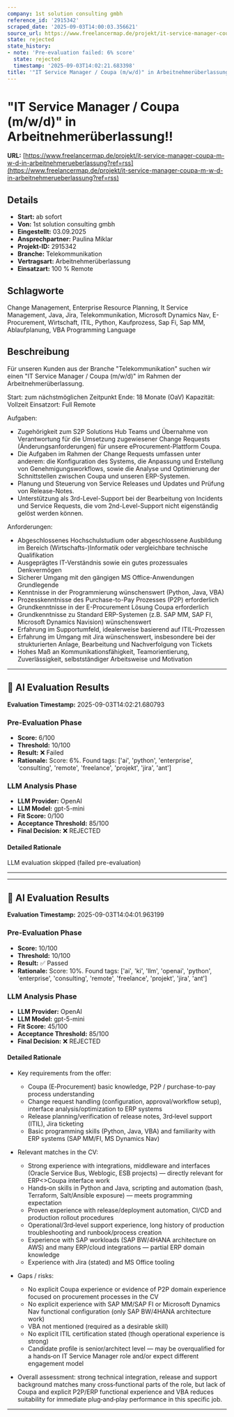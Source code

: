 ```yaml
---
company: 1st solution consulting gmbh
reference_id: '2915342'
scraped_date: '2025-09-03T14:00:03.356621'
source_url: https://www.freelancermap.de/projekt/it-service-manager-coupa-m-w-d-in-arbeitnehmerueberlassung?ref=rss
state: rejected
state_history:
- note: 'Pre-evaluation failed: 6% score'
  state: rejected
  timestamp: '2025-09-03T14:02:21.683398'
title: '"IT Service Manager / Coupa (m/w/d)" in Arbeitnehmerüberlassung!!'
---
```



# "IT Service Manager / Coupa (m/w/d)" in Arbeitnehmerüberlassung!!
**URL:** [https://www.freelancermap.de/projekt/it-service-manager-coupa-m-w-d-in-arbeitnehmerueberlassung?ref=rss](https://www.freelancermap.de/projekt/it-service-manager-coupa-m-w-d-in-arbeitnehmerueberlassung?ref=rss)
## Details
- **Start:** ab sofort
- **Von:** 1st solution consulting gmbh
- **Eingestellt:** 03.09.2025
- **Ansprechpartner:** Paulina Miklar
- **Projekt-ID:** 2915342
- **Branche:** Telekommunikation
- **Vertragsart:** Arbeitnehmerüberlassung
- **Einsatzart:** 100
                                                % Remote

## Schlagworte
Change Management, Enterprise Resource Planning, It Service Management, Java, Jira, Telekommunikation, Microsoft Dynamics Nav, E-Procurement, Wirtschaft, ITIL, Python, Kaufprozess, Sap Fi, Sap MM, Ablaufplanung, VBA Programming Language

## Beschreibung
Für unseren Kunden aus der Branche "Telekommunikation" suchen wir einen "IT Service Manager / Coupa (m/w/d)" im Rahmen der Arbeitnehmerüberlassung.

Start: zum nächstmöglichen Zeitpunkt
Ende: 18 Monate (OaV)
Kapazität: Vollzeit
Einsatzort: Full Remote

Aufgaben:
- Zugehörigkeit zum S2P Solutions Hub Teams und Übernahme von Verantwortung für die Umsetzung zugewiesener Change Requests (Änderungsanforderungen) für unsere eProcurement-Plattform Coupa.
- Die Aufgaben im Rahmen der Change Requests umfassen unter anderem: die Konfiguration des Systems, die Anpassung und Erstellung von Genehmigungsworkflows, sowie die Analyse und Optimierung der Schnittstellen zwischen Coupa und unseren ERP-Systemen.
- Planung und Steuerung von Service Releases und Updates und Prüfung von Release-Notes.
- Unterstützung als 3rd-Level-Support bei der Bearbeitung von Incidents und Service Requests, die vom 2nd-Level-Support nicht eigenständig gelöst werden können.

Anforderungen:
- Abgeschlossenes Hochschulstudium oder abgeschlossene Ausbildung im Bereich (Wirtschafts-)Informatik oder vergleichbare technische Qualifikation
- Ausgeprägtes IT-Verständnis sowie ein gutes prozessuales Denkvermögen
- Sicherer Umgang mit den gängigen MS Office-Anwendungen Grundlegende
- Kenntnisse in der Programmierung wünschenswert (Python, Java, VBA)
- Prozesskenntnisse des Purchase-to-Pay Prozesses (P2P) erforderlich
- Grundkenntnisse in der E-Procurement Lösung Coupa erforderlich
- Grundkenntnisse zu Standard ERP-Systemen (z.B. SAP MM, SAP FI, Microsoft Dynamics Navision) wünschenswert
- Erfahrung im Supportumfeld, idealerweise basierend auf ITIL-Prozessen
- Erfahrung im Umgang mit Jira wünschenswert, insbesondere bei der strukturierten Anlage, Bearbeitung und Nachverfolgung von Tickets
- Hohes Maß an Kommunikationsfähigkeit, Teamorientierung, Zuverlässigkeit, selbstständiger Arbeitsweise und Motivation

---

## 🤖 AI Evaluation Results

**Evaluation Timestamp:** 2025-09-03T14:02:21.680793

### Pre-Evaluation Phase
- **Score:** 6/100
- **Threshold:** 10/100
- **Result:** ❌ Failed
- **Rationale:** Score: 6%. Found tags: ['ai', 'python', 'enterprise', 'consulting', 'remote', 'freelance', 'projekt', 'jira', 'ant']

### LLM Analysis Phase
- **LLM Provider:** OpenAI
- **LLM Model:** gpt-5-mini
- **Fit Score:** 0/100
- **Acceptance Threshold:** 85/100
- **Final Decision:** ❌ REJECTED

#### Detailed Rationale
LLM evaluation skipped (failed pre-evaluation)

---


---

## 🤖 AI Evaluation Results

**Evaluation Timestamp:** 2025-09-03T14:04:01.963199

### Pre-Evaluation Phase
- **Score:** 10/100
- **Threshold:** 10/100
- **Result:** ✅ Passed
- **Rationale:** Score: 10%. Found tags: ['ai', 'ki', 'llm', 'openai', 'python', 'enterprise', 'consulting', 'remote', 'freelance', 'projekt', 'jira', 'ant']

### LLM Analysis Phase
- **LLM Provider:** OpenAI
- **LLM Model:** gpt-5-mini
- **Fit Score:** 45/100
- **Acceptance Threshold:** 85/100
- **Final Decision:** ❌ REJECTED

#### Detailed Rationale
- Key requirements from the offer:
  - Coupa (E‑Procurement) basic knowledge, P2P / purchase-to-pay process understanding
  - Change request handling (configuration, approval/workflow setup), interface analysis/optimization to ERP systems
  - Release planning/verification of release notes, 3rd‑level support (ITIL), Jira ticketing
  - Basic programming skills (Python, Java, VBA) and familiarity with ERP systems (SAP MM/FI, MS Dynamics Nav)

- Relevant matches in the CV:
  - Strong experience with integrations, middleware and interfaces (Oracle Service Bus, Weblogic, ESB projects) — directly relevant for ERP<>Coupa interface work
  - Hands‑on skills in Python and Java, scripting and automation (bash, Terraform, Salt/Ansible exposure) — meets programming expectation
  - Proven experience with release/deployment automation, CI/CD and production rollout procedures
  - Operational/3rd‑level support experience, long history of production troubleshooting and runbook/process creation
  - Experience with SAP workloads (SAP BW/4HANA architecture on AWS) and many ERP/cloud integrations — partial ERP domain knowledge
  - Experience with Jira (stated) and MS Office tooling

- Gaps / risks:
  - No explicit Coupa experience or evidence of P2P domain experience focused on procurement processes in the CV
  - No explicit experience with SAP MM/SAP FI or Microsoft Dynamics Nav functional configuration (only SAP BW/4HANA architecture work)
  - VBA not mentioned (required as a desirable skill)
  - No explicit ITIL certification stated (though operational experience is strong)
  - Candidate profile is senior/architect level — may be overqualified for a hands‑on IT Service Manager role and/or expect different engagement model

- Overall assessment: strong technical integration, release and support background matches many cross‑functional parts of the role, but lack of Coupa and explicit P2P/ERP functional experience and VBA reduces suitability for immediate plug‑and‑play performance in this specific job.

---
